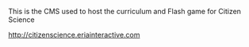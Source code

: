 This is the CMS used to host the curriculum and Flash game for Citizen Science

http://citizenscience.eriainteractive.com
